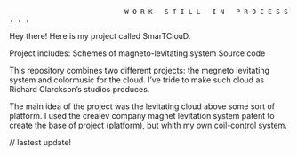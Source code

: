                                  W O R K   S T I L L   I N   P R O C E S S . . .

Hey there! Here is my project called SmarTClouD. 

Project includes:
  Schemes of magneto-levitating system
  Source code
  

This repository combines two different projects: the megneto levitating system and colormusic for the cloud. 
I’ve tride to make such cloud as Richard Clarckson’s studios produces. 

The main idea of the project was the levitating cloud above some sort of platform.
I used the crealev company magnet levitation system patent to create the base of project (platform), but whith my own coil-control system. 

 // lastest update!

